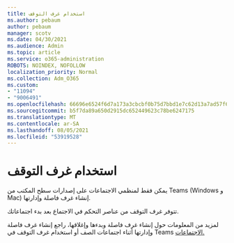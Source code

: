 ```yaml
---
title: استخدام غرف التوقف
ms.author: pebaum
author: pebaum
manager: scotv
ms.date: 04/30/2021
ms.audience: Admin
ms.topic: article
ms.service: o365-administration
ROBOTS: NOINDEX, NOFOLLOW
localization_priority: Normal
ms.collection: Adm_O365
ms.custom:
- "11094"
- "9006491"
ms.openlocfilehash: 66696e6524f6d7a173a3cbcbf0b75d7bbd1e7c62d13a7ad57f6c142e81b81c47
ms.sourcegitcommit: b5f7da89a650d2915dc652449623c78be6247175
ms.translationtype: MT
ms.contentlocale: ar-SA
ms.lasthandoff: 08/05/2021
ms.locfileid: "53919528"
---
```

# <a name="use-breakout-rooms"></a>استخدام غرف التوقف

يمكن فقط لمنظمي الاجتماعات على إصدارات سطح المكتب من Teams (Windows و Mac) إنشاء غرف فاصلة وإدارتها. 

تتوفر غرف التوقف من عناصر التحكم في الاجتماع بعد بدء اجتماعاتك.

لمزيد من المعلومات حول إنشاء غرف فاصلة وبدءها وإغلاقها، راجع إنشاء غرف فاصلة وإدارتها أثناء اجتماعات الصف أو استخدام غرف التوقف في Teams [الاجتماعات.](https://support.microsoft.com/office/use-breakout-rooms-in-teams-meetings-7de1f48a-da07-466c-a5ab-4ebace28e461) []()